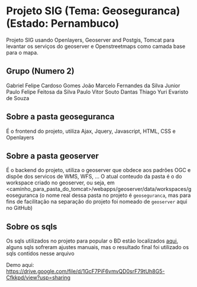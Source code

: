 # Projeto SIG (Tema: Geoseguranca) (Estado: Pernambuco)
Projeto SIG usando Openlayers, Geoserver and Postgis, Tomcat para levantar os serviços do geoserver e Openstreetmaps como camada base para o mapa.

## Grupo (Numero 2)
Gabriel Felipe Cardoso Gomes
João Marcelo Fernandes da Silva Junior
Paulo Felipe Feitosa da Silva
Paulo Vitor Souto Dantas
Thiago Yuri Evaristo de Souza

## Sobre a pasta geoseguranca
É o frontend do projeto, utiliza Ajax, Jquery, Javascript, HTML, CSS e Openlayers

## Sobre a pasta geoserver
É o backend do projeto, utiliza o geoserver que obdece aos padrões OGC e dispõe dos servicos de WMS, WFS, ...
O atual conteudo da pasta é o do workspace criado no geoserver, ou seja, em <caminho_para_pasta_do_tomcat>/webapps/geoserver/data/workspaces/geoseguranca (o nome real dessa pasta no projeto é `geoseguranca`, mas para fins de facilitação na separação do projeto foi nomeado de `geoserver` aqui no GitHub)

## Sobre os sqls
Os sqls utilizados no projeto para popular o BD estão localizados [aqui](https://drive.google.com/file/d/1i51danuYH5vbh3HLz3xdmTSI3IxE5bPA/view?usp=sharing), alguns sqls sofreram ajustes manuais, mas o resultado final foi utilizado os sqls contidos nesse arquivo

Demo aqui: https://drive.google.com/file/d/1GcF7PiF6vmvQD0srF79tUh8G5-Cfkkpd/view?usp=sharing

